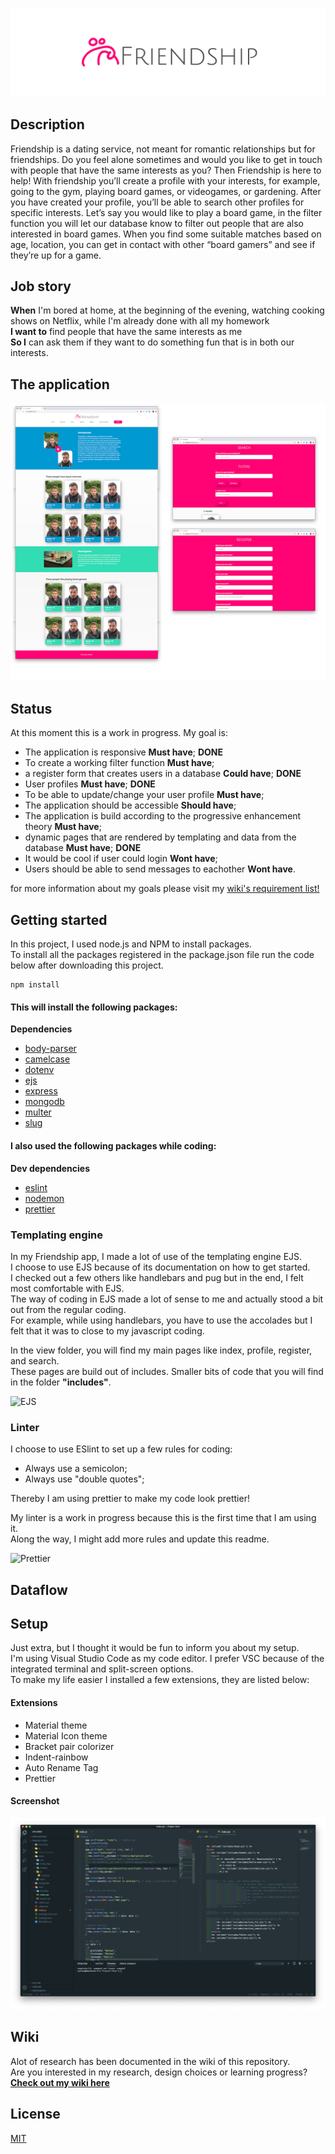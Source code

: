 ![logo friendship](https://raw.githubusercontent.com/NathanNeelis/Project-Tech/master/Styleguide/guide/Friendship_logo-full-RGB_2.jpg)

## Description

Friendship is a dating service, not meant for romantic relationships but for friendships. Do you feel alone sometimes and would you like to get in touch with people that have the same interests as you? Then Friendship is here to help! With friendship you’ll create a profile with your interests, for example, going to the gym, playing board games, or videogames, or gardening. After you have created your profile, you’ll be able to search other profiles for specific interests. Let’s say you would like to play a board game, in the filter function you will let our database know to filter out people that are also interested in board games. When you find some suitable matches based on age, location, you can get in contact with other “board gamers” and see if they’re up for a game.

## Job story

**When** I'm bored at home, at the beginning of the evening, watching cooking shows on Netflix, while I'm already done with all my homework  
**I want to** find people that have the same interests as me  
**So I** can ask them if they want to do something fun that is in both our interests.

## The application

![Screenshots of early app version](https://github.com/NathanNeelis/Project-Tech/blob/master/Styleguide/app/app.jpg)

## Status

At this moment this is a work in progress.
My goal is:

- The application is responsive **Must have**; **DONE**
- To create a working filter function **Must have**;
- a register form that creates users in a database **Could have**; **DONE**
- User profiles **Must have**; **DONE**
- To be able to update/change your user profile **Must have**;
- The application should be accessible **Should have**;
- The application is build according to the progressive enhancement theory **Must have**;
- dynamic pages that are rendered by templating and data from the database **Must have**; **DONE**
- It would be cool if user could login **Wont have**;
- Users should be able to send messages to eachother **Wont have**.

for more information about my goals please visit my [wiki's requirement list!](https://github.com/NathanNeelis/Project-Tech/wiki/Requirement-list)

## Getting started

In this project, I used node.js and NPM to install packages.  
To install all the packages registered in the package.json file run the code below after downloading this project.

    npm install

#### This will install the following packages:

**Dependencies**

- [body-parser](https://www.npmjs.com/package/body-parser)
- [camelcase](https://www.npmjs.com/package/camelcase)
- [dotenv](https://www.npmjs.com/package/dotenv)
- [ejs](https://www.npmjs.com/package/ejs)
- [express](https://www.npmjs.com/package/express)
- [mongodb](https://www.npmjs.com/package/mongodb)
- [multer](https://www.npmjs.com/package/multer)
- [slug](https://www.npmjs.com/package/slug)

#### I also used the following packages while coding:

**Dev dependencies**

- [eslint](https://www.npmjs.com/package/eslint)
- [nodemon](https://www.npmjs.com/package/nodemon)
- [prettier](https://www.npmjs.com/package/prettier)

### Templating engine

In my Friendship app, I made a lot of use of the templating engine EJS.  
I choose to use EJS because of its documentation on how to get started.  
I checked out a few others like handlebars and pug but in the end, I felt most comfortable with EJS.  
The way of coding in EJS made a lot of sense to me and actually stood a bit out from the regular coding.  
For example, while using handlebars, you have to use the accolades but I felt that it was to close to my javascript coding.

In the view folder, you will find my main pages like index, profile, register, and search.  
These pages are build out of includes. Smaller bits of code that you will find in the folder **"includes"**.

![EJS](https://i0.wp.com/frontnet.eu/wp-content/uploads/2020/04/Javascript_Embedded.png?w=526&ssl=1)

### Linter

I choose to use ESlint to set up a few rules for coding:

- Always use a semicolon;
- Always use "double quotes";

Thereby I am using prettier to make my code look prettier!

My linter is a work in progress because this is the first time that I am using it.  
Along the way, I might add more rules and update this readme.

![Prettier](https://media1.tenor.com/images/8499d1a678b3ec4ce365044239f7b2bf/tenor.gif)

## Dataflow

## Setup

Just extra, but I thought it would be fun to inform you about my setup.  
I'm using Visual Studio Code as my code editor. I prefer VSC because of the integrated terminal and split-screen options.  
To make my life easier I installed a few extensions, they are listed below:

#### Extensions

- Material theme
- Material Icon theme
- Bracket pair colorizer
- Indent-rainbow
- Auto Rename Tag
- Prettier

#### Screenshot

![image](https://raw.githubusercontent.com/NathanNeelis/Project-Tech/master/Styleguide/editor/editor_nathan.png)

## Wiki

Alot of research has been documented in the wiki of this repository.  
Are you interested in my research, design choices or learning progress?  
[**Check out my wiki here**](https://github.com/NathanNeelis/Project-Tech/wiki)

## License

[MIT](https://github.com/NathanNeelis/Project-Tech/blob/master/LICENSE)
